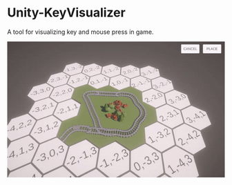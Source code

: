 # Unity-KeyVisualizer

A tool for visualizing key and mouse press in game.

![](https://github.com/bugdem/Unity-KeyVisualizer/blob/main/Misc/KeyVisualizer.gif)
